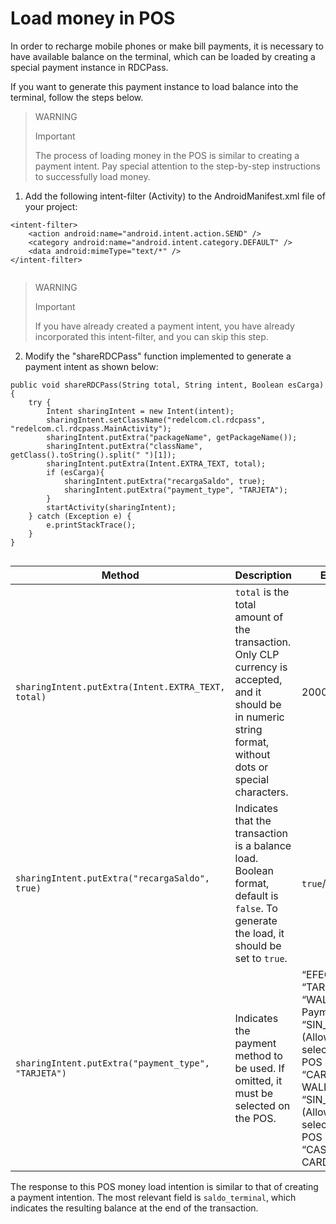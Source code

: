 # Load money in POS

In order to recharge mobile phones or make bill payments, it is necessary to have available balance on the terminal, which can be loaded by creating a special payment instance in RDCPass. 

If you want to generate this payment instance to load balance into the terminal, follow the steps below.

> WARNING 
> 
> Important 
>
> The process of loading money in the POS is similar to creating a payment intent. Pay special attention to the step-by-step instructions to successfully load money.

1. Add the following intent-filter (Activity) to the AndroidManifest.xml file of your project:

```android
<intent-filter> 
	<action android:name="android.intent.action.SEND" /> 
	<category android:name="android.intent.category.DEFAULT" /> 
	<data android:mimeType="text/*" /> 
</intent-filter>
 
```

> WARNING 
> 
> Important 
>
> If you have already created a payment intent, you have already incorporated this intent-filter, and you can skip this step.

2. Modify the "shareRDCPass" function implemented to generate a payment intent as shown below:

```android
public void shareRDCPass(String total, String intent, Boolean esCarga) { 
	try { 
		Intent sharingIntent = new Intent(intent); 
		sharingIntent.setClassName("redelcom.cl.rdcpass", "redelcom.cl.rdcpass.MainActivity");  
		sharingIntent.putExtra("packageName", getPackageName()); 
		sharingIntent.putExtra("className", getClass().toString().split(" ")[1]); 
		sharingIntent.putExtra(Intent.EXTRA_TEXT, total); 
		if (esCarga){ 
			sharingIntent.putExtra("recargaSaldo", true); 
			sharingIntent.putExtra("payment_type", "TARJETA"); 
		} 
		startActivity(sharingIntent); 
	} catch (Exception e) { 
		e.printStackTrace(); 
	} 
} 
 
```


| Method | Description | Example |
|---|---|---|
| `sharingIntent.putExtra(Intent.EXTRA_TEXT, total)` | `total` is the total amount of the transaction. Only CLP currency is accepted, and it should be in numeric string format, without dots or special characters. | 2000 |
| `sharingIntent.putExtra("recargaSaldo", true)` | Indicates that the transaction is a balance load. Boolean format, default is `false`. To generate the load, it should be set to `true`. | `true`/`false` |
| `sharingIntent.putExtra("payment_type", "TARJETA")` | Indicates the payment method to be used. If omitted, it must be selected on the POS.  | “EFECTIVO”<br>“TARJETA”<br>“WALLET” (QR Payments)<br>“SIN_EFECTIVO” (Allows selection on the POS between: “CARDS AND WALLET”)<br>“SIN_WALLET” (Allows selection on the POS between: “CASH AND CARDS”) |


The response to this POS money load intention is similar to that of creating a payment intention. The most relevant field is `saldo_terminal`, which indicates the resulting balance at the end of the transaction.
